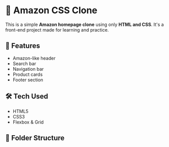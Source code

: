 # 🛒 Amazon CSS Clone

This is a simple **Amazon homepage clone** using only **HTML and CSS**. It's a front-end project made for learning and practice.


## 🚀 Features

- Amazon-like header
- Search bar
- Navigation bar
- Product cards
- Footer section

## 🛠️ Tech Used

- HTML5
- CSS3
- Flexbox & Grid

## 📂 Folder Structure

